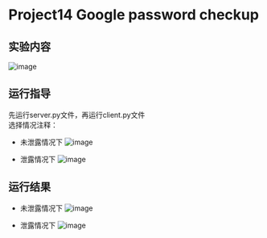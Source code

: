# Project14 Google password checkup
## 实验内容
![image](https://user-images.githubusercontent.com/104118101/181866469-fc656c63-7ed0-497e-a504-3e6c688b99aa.png)
## 运行指导
先运行server.py文件，再运行client.py文件<br>
选择情况注释：
* 未泄露情况下
![image](https://user-images.githubusercontent.com/104118101/181872106-a1698f26-cb38-416e-9266-3a8ff823c273.png)

* 泄露情况下
![image](https://user-images.githubusercontent.com/104118101/181872129-8d5e8428-95f6-4041-a53e-590ce562b39d.png)

## 运行结果
* 未泄露情况下
![image](https://user-images.githubusercontent.com/104118101/181872038-85c5e629-bc2f-4442-8946-74f73a8ebf59.png)

* 泄露情况下
![image](https://user-images.githubusercontent.com/104118101/181872064-e2054c60-a0b6-47ef-a7cb-96e62b224872.png)
